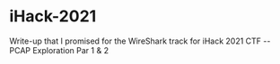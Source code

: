 # iHack-2021
Write-up that I promised for the WireShark track for iHack 2021 CTF -- PCAP Exploration Par 1 & 2
